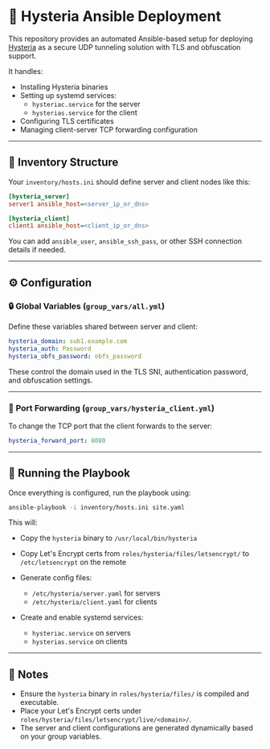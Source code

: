 
# 📡 Hysteria Ansible Deployment

This repository provides an automated Ansible-based setup for deploying [Hysteria](https://github.com/apernet/hysteria) as a secure UDP tunneling solution with TLS and obfuscation support.

It handles:

- Installing Hysteria binaries
- Setting up systemd services:
  - `hysteriac.service` for the server
  - `hysterias.service` for the client
- Configuring TLS certificates
- Managing client-server TCP forwarding configuration

---

## 📁 Inventory Structure

Your `inventory/hosts.ini` should define server and client nodes like this:

```ini
[hysteria_server]
server1 ansible_host=<server_ip_or_dns>

[hysteria_client]
client1 ansible_host=<client_ip_or_dns>
````

You can add `ansible_user`, `ansible_ssh_pass`, or other SSH connection details if needed.

---

## ⚙️ Configuration

### 🔒 Global Variables (`group_vars/all.yml`)

Define these variables shared between server and client:

```yaml
hysteria_domain: sub1.example.com
hysteria_auth: Password
hysteria_obfs_password: obfs_password
```

These control the domain used in the TLS SNI, authentication password, and obfuscation settings.

---

### 🔀 Port Forwarding (`group_vars/hysteria_client.yml`)

To change the TCP port that the client forwards to the server:

```yaml
hysteria_forward_port: 8080
```

---

## 🚀 Running the Playbook

Once everything is configured, run the playbook using:

```bash
ansible-playbook -i inventory/hosts.ini site.yaml
```

This will:

* Copy the `hysteria` binary to `/usr/local/bin/hysteria`
* Copy Let's Encrypt certs from `roles/hysteria/files/letsencrypt/` to `/etc/letsencrypt` on the remote
* Generate config files:

  * `/etc/hysteria/server.yaml` for servers
  * `/etc/hysteria/client.yaml` for clients
* Create and enable systemd services:

  * `hysteriac.service` on servers
  * `hysterias.service` on clients

---

## 📌 Notes

* Ensure the `hysteria` binary in `roles/hysteria/files/` is compiled and executable.
* Place your Let's Encrypt certs under `roles/hysteria/files/letsencrypt/live/<domain>/`.
* The server and client configurations are generated dynamically based on your group variables.
